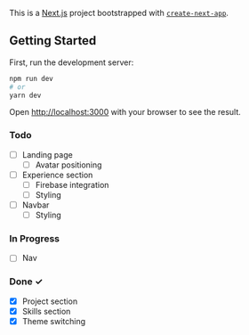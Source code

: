 This is a [Next.js](https://nextjs.org/) project bootstrapped with [`create-next-app`](https://github.com/vercel/next.js/tree/canary/packages/create-next-app).

## Getting Started

First, run the development server:

```bash
npm run dev
# or
yarn dev
```

Open [http://localhost:3000](http://localhost:3000) with your browser to see the result.

### Todo

- [ ] Landing page  
    - [ ] Avatar positioning
- [ ] Experience section 
    - [ ] Firebase integration
    - [ ] Styling
- [ ] Navbar 
    - [ ] Styling

### In Progress

- [ ] Nav 

### Done ✓

- [x] Project section  
- [x] Skills section  
- [x] Theme switching